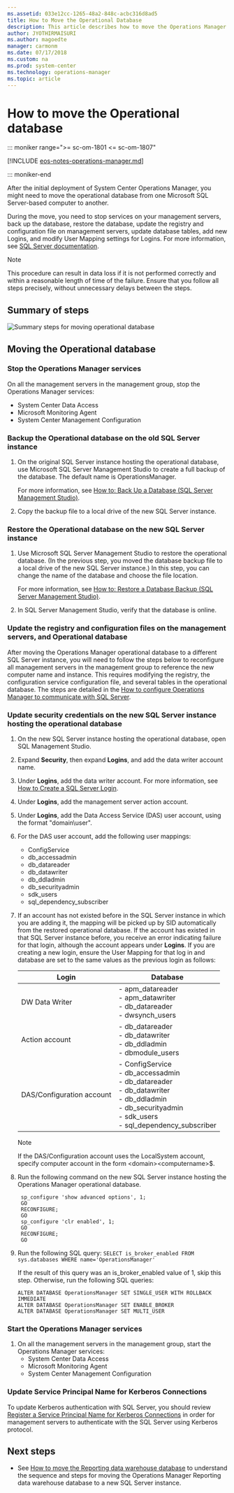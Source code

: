 ```yaml
---
ms.assetid: 033e12cc-1265-48a2-848c-acbc316d8ad5
title: How to Move the Operational Database
description: This article describes how to move the Operations Manager operational database to a different SQL Server instance after initial deployment.
author: JYOTHIRMAISURI
ms.author: magoedte
manager: carmonm
ms.date: 07/17/2018
ms.custom: na
ms.prod: system-center
ms.technology: operations-manager
ms.topic: article
---
```


# How to move the Operational database

::: moniker range=">= sc-om-1801 <= sc-om-1807"

[!INCLUDE [eos-notes-operations-manager.md](../includes/eos-notes-operations-manager.md)]

::: moniker-end

After the initial deployment of System Center Operations Manager, you might need to move the operational database from one Microsoft SQL Server-based computer to another.

During the move, you need to stop services on your management servers, back up the database, restore the database, update the registry and configuration file on management servers, update database tables, add new Logins, and modify User Mapping settings for Logins. For more information, see [SQL Server documentation](https://msdn.microsoft.com/library/mt590198%28v=sql.1%29.aspx).

> [!NOTE]
> This procedure can result in data loss if it is not performed correctly and within a reasonable length of time of the failure. Ensure that you follow all steps precisely, without unnecessary delays between the steps.

## Summary of steps

![Summary steps for moving operational database](./media/manage-move-opsdb/om2016-move-operational-database-steps.png)<br>

## Moving the Operational database

### Stop the Operations Manager services

On all the management servers in the management group, stop the Operations Manager services:
  - System Center Data Access
  - Microsoft Monitoring Agent
  - System Center Management Configuration

### Backup the Operational database on the old SQL Server instance

1. On the original SQL Server instance hosting the operational database, use Microsoft SQL Server Management Studio to create a full backup of the database. The default name is OperationsManager.

    For more information, see [How to: Back Up a Database (SQL Server Management Studio)](https://technet.microsoft.com/library/ms187510.aspx).

2. Copy the backup file to a local drive of the new SQL Server instance.

### Restore the Operational database on the new SQL Server instance

1. Use Microsoft SQL Server Management Studio to restore the operational database. (In the previous step, you moved the database backup file to a local drive of the new SQL Server instance.) In this step, you can change the name of the database and choose the file location.

    For more information, see [How to: Restore a Database Backup (SQL Server Management Studio)](https://technet.microsoft.com/library/ms177429.aspx).

2. In SQL Server Management Studio, verify that the database is online.

### Update the registry and configuration files on the management servers, and Operational database

After moving the Operations Manager operational database to a different SQL Server instance, you will need to follow the steps below to reconfigure all management servers in the management group to reference the new computer name and instance.  This requires modifying the registry, the configuration service configuration file, and several tables in the operational database.  The steps are detailed in the [How to configure Operations Manager to communicate with SQL Server](manage-sqlserver-communication.md#how-to-configure-the-operations-manager-operational-database).

### Update security credentials on the new SQL Server instance hosting the operational database

1. On the new SQL Server instance hosting the operational database, open SQL Management Studio.  
2. Expand **Security**, then expand **Logins**, and add the data writer account name.
3. Under **Logins**, add the data writer account. For more information, see [How to Create a SQL Server Login](https://technet.microsoft.com/library/aa337562.aspx).
4. Under **Logins**, add the management server action account.  
5. Under **Logins**, add the Data Access Service (DAS) user account, using the format "domain\user".
6. For the DAS user account, add the following user mappings:
   - ConfigService
   - db_accessadmin
   - db_datareader
   - db_datawriter
   - db_ddladmin
   - db_securityadmin
   - sdk_users
   - sql_dependency_subscriber

7. If an account has not existed before in the SQL Server instance in which you are adding it, the mapping will be picked up by SID automatically from the restored operational  database. If the account has existed in that SQL Server instance before, you receive an error indicating failure for that login, although the account appears under **Logins**. If you are creating a new login, ensure the User Mapping for that log in and database are set to the same values as the previous login as follows:

    | Login | Database|
    |-------|----------|
    | DW Data Writer | - apm_datareader<br>- apm_datawriter<br>- db_datareader<br>-  dwsynch_users|
    | Action account | - db_datareader<br>- db_datawriter<br>- db_ddladmin<br>- dbmodule_users|
    | DAS/Configuration account | - ConfigService<br>- db_accessadmin<br>- db_datareader<br>- db_datawriter<br>- db_ddladmin<br>- db_securityadmin<br>- sdk_users<br>- sql_dependency_subscriber|

    > [!NOTE]
    > If the DAS/Configuration account uses the LocalSystem account, specify computer account in the form \<domain\>\<computername>$.

8. Run the following command on the new SQL Server instance hosting the Operations Manager operational database.  
   ```
    sp_configure 'show advanced options', 1;
    GO
    RECONFIGURE;
    GO
    sp_configure 'clr enabled', 1;
    GO
    RECONFIGURE;
    GO
   ```

9. Run the following SQL query:
   `SELECT is_broker_enabled FROM sys.databases WHERE name='OperationsManager'`

    If the result of this query was an is_broker_enabled value of 1, skip this step. Otherwise, run the following SQL queries:

    `ALTER DATABASE OperationsManager SET SINGLE_USER WITH ROLLBACK IMMEDIATE`  
    `ALTER DATABASE OperationsManager SET ENABLE_BROKER`  
    `ALTER DATABASE OperationsManager SET MULTI_USER`  

###  Start the Operations Manager services

1. On all the management servers in the management group, start the Operations Manager services:
   - System Center Data Access
   - Microsoft Monitoring Agent
   - System Center Management Configuration


### Update Service Principal Name for Kerberos Connections
To update Kerberos authentication with SQL Server, you should review [Register a Service Principal Name for Kerberos Connections](https://docs.microsoft.com/sql/database-engine/configure-windows/register-a-service-principal-name-for-kerberos-connections?view=sql-server-2017#Manual) in order for management servers to authenticate with the SQL Server using Kerberos protocol.  

## Next steps

- See [How to move the Reporting data warehouse database](manage-move-omdwdb.md) to understand the sequence and steps for moving the Operations Manager Reporting data warehouse database to a new SQL Server instance.
